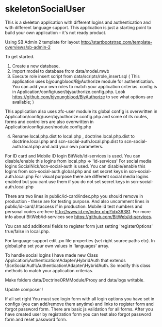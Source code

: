 # skeletonSocialUser

This is a skeleton application with different logins and authentication and with different language support.
This application is just a starting point to build your own application - it's not ready product.

Using SB Admin 2 template for layout http://startbootstrap.com/template-overviews/sb-admin-2

To get started.

1. Create a new database.
2. Import model to database from data/model.mwb
3. Execute role insert script from data/scripts/role_insert.sql
(
This application uses bjyoungblood/BjyAuthorize module for authentication. You can add your own roles to match your application criterias.
config is in Application/config/user/bjyauthorize.config.php.
Look https://github.com/bjyoungblood/BjyAuthorize to see what options are available;
)

This application also uses zfc-user module its global config is overwritten in Application/config/user/bjyauthorize.config.php
and some of its routes, forms and controllers are also overwritten in Application/config/user/module.config.php


4. Rename local.php.dist to local.php , doctrine.local.php.dist to doctrine.local.php and scn-social-auth.local.php.dist to scn-social-auth.local.php and add your own parameters.

For ID card and Mobile ID login BitWeb/id-services is used. You can disable/enable this logins from local.php => 'id-services'
For social media logins SocialNick/scn-social-auth is used. You can disable/enable this logins from scn-social-auth.global.php and set secret keys in scn-social-auth.local.php
For visual purpose there are different social media logins enabled but you cant use them if you do not set secret keys in scn-social-auth.local.php

There ara two lines in public/id-card/index.php you should remove in production - these are for testing purpose.
And also uncomment lines in public/id-card/.htaccess if in production.
Mobile id test numbers and personal codes are here http://www.id.ee/index.php?id=36381.
For more info about BitWeb/id-services see https://github.com/BitWeb/id-services.

You can add additional fields to register form just setting 'registerOptions' true/false in local.php.

For language support edit .po file properties (set right source paths etc).
In global.php set your own values in 'languages' array.

To handle social logins I have made new Class Application\Authentication\Adapter\HybridAuth that extends \ScnSocialAuth\Authentication\Adapter\HybridAuth.
So modify this class methods to match your application criterias.

Make folders data/DoctrineORMModule/Proxy and data/logs writable.

Update composer !

If all set right You must see login form with all login options you have set in configs (you can add/remove them anytime) and links to register form and forgot password form.
There are basic js validation for all forms.
After you have created user by registration form you can test also forgot password form and reset password form.

